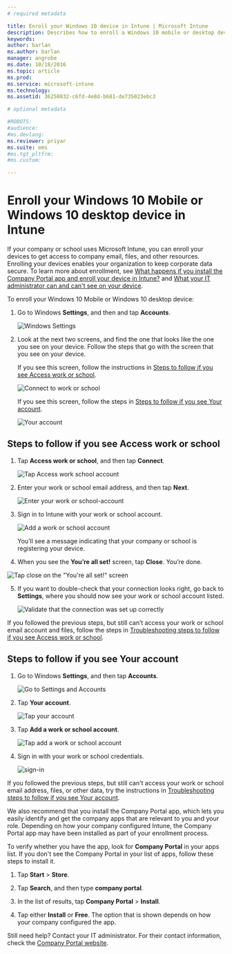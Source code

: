 ```yaml
---
# required metadata

title: Enroll your Windows 10 device in Intune | Microsoft Intune
description: Describes how to enroll a Windows 10 mobile or desktop device in Intune
keywords:
author: barlanms.author: barlan
manager: angrobe
ms.date: 10/18/2016
ms.topic: article
ms.prod:
ms.service: microsoft-intune
ms.technology:
ms.assetid: 36250832-c6fd-4e8d-b681-de735023ebc3

# optional metadata

#ROBOTS:
#audience:
#ms.devlang:
ms.reviewer: priyar
ms.suite: ems
#ms.tgt_pltfrm:
#ms.custom:

---
```



# Enroll your Windows 10 Mobile or Windows 10 desktop device in Intune

If your company or school uses Microsoft Intune, you can enroll your devices to get access to company email, files, and other resources. Enrolling your devices enables your organization to keep corporate data secure. To learn more about enrollment, see [What happens if you install the Company Portal app and enroll your device in Intune?](what-happens-if-you-install-the-company-portal-app-and-enroll-your-device-in-intune-windows.md) and [What your IT administrator can and can't see on your device](what-can-your-it-administrator-see-when-you-enroll-your-device-in-intune-windows.md).


To enroll your Windows 10 Mobile or Windows 10 desktop device:

1.  Go to Windows  **Settings**, and then and tap **Accounts**.

    ![Windows Settings](./media/w10-enroll-rs1-settings-accounts.png)

2.  Look at the next two screens, and find the one that looks like the one you see on your device. Follow the steps that go with the screen that you see on your device.

	If you see this screen, follow the instructions in [Steps to follow if you see Access work or school](#steps-to-follow-if-you-see-access-work-or-school).

    ![Connect to work or school](./media/w10-enroll-rs1-connect-to-work-or-school.png)

	If you see this screen, follow the steps in [Steps to follow if you see Your account](#steps-to-follow-if-you-see-your-account).

	![Your account](./media/w10-enroll-2-accounts-your-account.png)

## Steps to follow if you see Access work or school

1.  Tap **Access work or school**, and then tap **Connect**.

    ![Tap Access work school account](./media/w10-enroll-rs1-connect-to-work-or-school.png)

2.  Enter your work or school email address, and then tap **Next**.

    ![Enter your work or school-account](./media/w10-enroll-rs1-set-up-work-or-school-account.png)

3. Sign in to Intune with your work or school account.

	![Add a work or school account](./media/w10-enroll-rs1-enter-your-credentials.png)

	You’ll see a message indicating that your company or school is registering your device.

4. When you see the **You’re all set!** screen, tap **Close**. You’re done.

  ![Tap close on the "You're all set!" screen](./media/w10-enroll-rs1-youre-all-set.png)

5. If you want to double-check that your connection looks right, go back to **Settings**, where you should now see your work or school account listed.

	![Validate that the connection was set up correctly](./media/w10-enroll-rs1-validate-successful-enrollment.png)

If you followed the previous steps, but still can’t access your work or school email account and files, follow the steps in [Troubleshooting steps to follow if you see Access work or school](troubleshoot-your-windows-10-device-windows.md#troubleshooting-steps-to-follow-if-you-see-access-work-or-school).


## Steps to follow if you see Your account

1.  Go to Windows **Settings**, and then tap **Accounts**.

    ![Go to Settings and Accounts](./media/W10-enroll-1-settings-accounts.png)

2.  Tap **Your account**.

    ![Tap your account](./media/W10-enroll-2-accounts-your-account.png)

3.  Tap **Add a work or school account**.

	![Tap add a work or school account](./media/w10-enroll-3-add-work-school-acct.png)

4.  Sign in with your work or school credentials.

	![sign-in](./media/W10-enroll-4-sign-in.png)

If you followed the previous steps, but still can't access your work or school email address, files, or other data, try the instructions in [Troubleshooting steps to follow if you see Your account](troubleshoot-your-windows-10-device-windows.md#troubleshooting-steps-to-follow-if-you-see-your-account).

We also recommend that you install the Company Portal app, which lets you easily identify and get the company apps that are relevant to you and your role. Depending on how your company configured Intune, the Company Portal app may have been installed as part of your enrollment process.

To verify whether you have the app, look for **Company Portal** in your apps list. If you don't see the Company Portal in your list of apps, follow these steps to install it.

1.  Tap **Start** &gt; **Store**.

2.  Tap **Search**, and then type **company portal**.

3.  In the list of results, tap **Company Portal** &gt; **Install**.

4.  Tap  either **Install** or **Free**. The option that is shown depends on how your company configured the app.

Still need help? Contact your IT administrator. For their contact information, check the [Company Portal website](http://portal.manage.microsoft.com).


